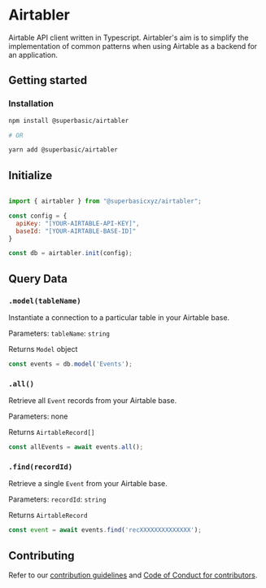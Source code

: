 # Airtabler

Airtable API client written in Typescript. Airtabler's aim is to simplify the implementation of common patterns when using Airtable as a backend for an application.


## Getting started

### Installation

```bash
npm install @superbasic/airtabler

# OR

yarn add @superbasic/airtabler
```

## Initialize

```js

import { airtabler } from "@superbasicxyz/airtabler";

const config = {
  apiKey: "[YOUR-AIRTABLE-API-KEY]",
  baseId: "[YOUR-AIRTABLE-BASE-ID]"
}

const db = airtabler.init(config);
```

## Query Data

### `.model(tableName)`

Instantiate a connection to a particular table in your Airtable base.

Parameters: `tableName`: `string`

Returns `Model` object

```js
const events = db.model('Events');
```

### `.all()`

Retrieve all `Event` records from your Airtable base.

Parameters: none

Returns `AirtableRecord[]`

```js
const allEvents = await events.all();
```

### `.find(recordId)`

Retrieve a single `Event` from your Airtable base.

Parameters: `recordId`: `string`

Returns `AirtableRecord`

```js
const event = await events.find('recXXXXXXXXXXXXXX');
```

## Contributing

Refer to our [contribution guidelines](https://github.com/superbasicxyz/airtabler/blob/main/CONTRIBUTING.md) and [Code of Conduct for contributors](https://github.com/superbasicxyz/airtabler/blob/main/CODE_OF_CONDUCT.md).
